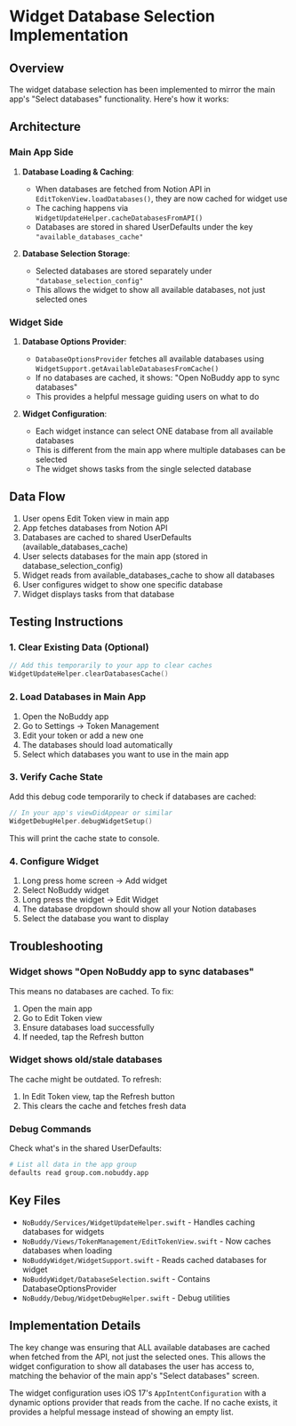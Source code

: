 # Widget Database Selection Implementation

## Overview

The widget database selection has been implemented to mirror the main app's "Select databases" functionality. Here's how it works:

## Architecture

### Main App Side

1. **Database Loading & Caching**:
   - When databases are fetched from Notion API in `EditTokenView.loadDatabases()`, they are now cached for widget use
   - The caching happens via `WidgetUpdateHelper.cacheDatabasesFromAPI()`
   - Databases are stored in shared UserDefaults under the key `"available_databases_cache"`

2. **Database Selection Storage**:
   - Selected databases are stored separately under `"database_selection_config"`
   - This allows the widget to show all available databases, not just selected ones

### Widget Side

1. **Database Options Provider**:
   - `DatabaseOptionsProvider` fetches all available databases using `WidgetSupport.getAvailableDatabasesFromCache()`
   - If no databases are cached, it shows: "Open NoBuddy app to sync databases"
   - This provides a helpful message guiding users on what to do

2. **Widget Configuration**:
   - Each widget instance can select ONE database from all available databases
   - This is different from the main app where multiple databases can be selected
   - The widget shows tasks from the single selected database

## Data Flow

1. User opens Edit Token view in main app
2. App fetches databases from Notion API
3. Databases are cached to shared UserDefaults (available_databases_cache)
4. User selects databases for the main app (stored in database_selection_config)
5. Widget reads from available_databases_cache to show all databases
6. User configures widget to show one specific database
7. Widget displays tasks from that database

## Testing Instructions

### 1. Clear Existing Data (Optional)
```swift
// Add this temporarily to your app to clear caches
WidgetUpdateHelper.clearDatabasesCache()
```

### 2. Load Databases in Main App
1. Open the NoBuddy app
2. Go to Settings → Token Management
3. Edit your token or add a new one
4. The databases should load automatically
5. Select which databases you want to use in the main app

### 3. Verify Cache State
Add this debug code temporarily to check if databases are cached:

```swift
// In your app's viewDidAppear or similar
WidgetDebugHelper.debugWidgetSetup()
```

This will print the cache state to console.

### 4. Configure Widget
1. Long press home screen → Add widget
2. Select NoBuddy widget
3. Long press the widget → Edit Widget
4. The database dropdown should show all your Notion databases
5. Select the database you want to display

## Troubleshooting

### Widget shows "Open NoBuddy app to sync databases"
This means no databases are cached. To fix:
1. Open the main app
2. Go to Edit Token view
3. Ensure databases load successfully
4. If needed, tap the Refresh button

### Widget shows old/stale databases
The cache might be outdated. To refresh:
1. In Edit Token view, tap the Refresh button
2. This clears the cache and fetches fresh data

### Debug Commands

Check what's in the shared UserDefaults:
```bash
# List all data in the app group
defaults read group.com.nobuddy.app
```

## Key Files

- `NoBuddy/Services/WidgetUpdateHelper.swift` - Handles caching databases for widgets
- `NoBuddy/Views/TokenManagement/EditTokenView.swift` - Now caches databases when loading
- `NoBuddyWidget/WidgetSupport.swift` - Reads cached databases for widget
- `NoBuddyWidget/DatabaseSelection.swift` - Contains DatabaseOptionsProvider
- `NoBuddy/Debug/WidgetDebugHelper.swift` - Debug utilities

## Implementation Details

The key change was ensuring that ALL available databases are cached when fetched from the API, not just the selected ones. This allows the widget configuration to show all databases the user has access to, matching the behavior of the main app's "Select databases" screen.

The widget configuration uses iOS 17's `AppIntentConfiguration` with a dynamic options provider that reads from the cache. If no cache exists, it provides a helpful message instead of showing an empty list.
